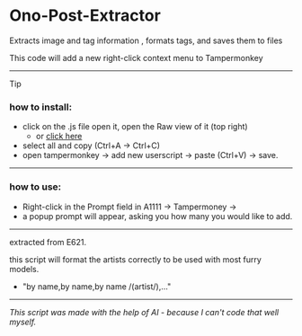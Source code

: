 # Ono-Post-Extractor
Extracts image and tag information , formats tags, and saves them to files

This code will add a new right-click context menu to Tampermonkey

--------------------------------
> [!TIP]
> ### how to install:
> - click on the .js file open it, open the Raw view of it (top right)
>   - or [click here](https://github.com/CryDotCom/Ono-Post-Extractor/raw/main/Extractor_e621.js)
> - select all and copy (Ctrl+A -> Ctrl+C)
> - open tampermonkey -> add new userscript -> paste (Ctrl+V) -> save.
--------------------------------
### how to use:
- Right-click in the Prompt field in A1111 -> Tampermoney -> 
- a popup prompt will appear, asking you how many you would like to add.

--------------------------------

extracted from E621. 

this script will format the artists correctly to be used with most furry models.
- "by name,by name,by name /(artist/),..."

--------------------------------

_This script was made with the help of AI - because I can't code that well myself._


